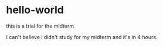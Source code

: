 # hello-world
this is a trial for the midterm

I can't believe i didn't study for my midterm and it's in 4 hours.
